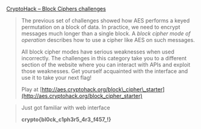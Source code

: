 [CryptoHack – Block Ciphers challenges](https://cryptohack.org/challenges/aes/)

> The previous set of challenges showed how AES performs a keyed permutation on a block of data. In practice, we need to encrypt messages much longer than a single block. A _block cipher mode of operation_ describes how to use a cipher like AES on such messages.
>
> All block cipher modes have serious weaknesses when used incorrectly. The challenges in this category take you to a different section of the website where you can interact with APIs and exploit those weaknesses. Get yourself acquainted with the interface and use it to take your next flag!
>
> Play at [http://aes.cryptohack.org/block\_cipher\_starter](http://aes.cryptohack.org/block_cipher_starter)

> Just got familiar with web interface
> 
> **crypto{bl0ck_c1ph3r5_4r3_f457_!}**


